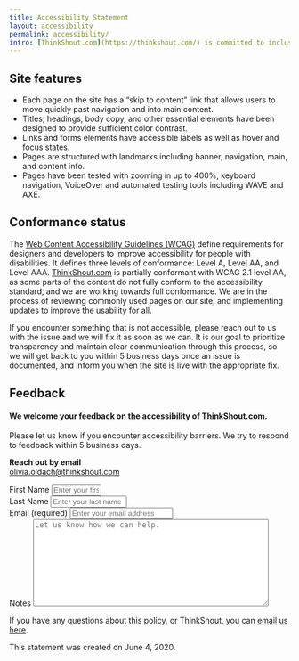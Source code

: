 ```yaml
---
title: Accessibility Statement
layout: accessibility
permalink: accessibility/
intro: [ThinkShout.com](https://thinkshout.com/) is committed to inclusivity and accessibility. We strive to provide a website experience that functions for all users regardless of ability, network speed, or device. And as we continually improve the user experience for everyone and apply the relevant accessibility standards, we know we are not perfect. There is always room for improvement, and we enthusiastically welcome feedback if you have issues accessing any part of our website. 
--- 
```

## Site features
- Each page on the site has a “skip to content” link that allows users to move quickly past navigation and into main content. 
- Titles, headings, body copy, and other essential elements have been designed to provide sufficient color contrast.
- Links and forms elements have accessible labels as well as hover and focus states. 
- Pages are structured with landmarks including banner, navigation, main, and content info.
- Pages have been tested with zooming in up to 400%, keyboard navigation, VoiceOver and automated testing tools including WAVE and AXE. 

## Conformance status
The [Web Content Accessibility Guidelines (WCAG)](https://www.w3.org/WAI/standards-guidelines/wcag/) define requirements for designers and developers to improve accessibility for people with disabilities. It defines three levels of conformance: Level A, Level AA, and Level AAA. [ThinkShout.com](https://thinkshout.com/) is partially conformant with WCAG 2.1 level AA, as some parts of the content do not fully conform to the accessibility standard, and we are working towards full conformance. We are in the process of reviewing commonly used pages on our site, and implementing updates to improve the usability for all.

If you encounter something that is not accessible, please reach out to us with the issue and we will fix it as soon as we can. It is our goal to prioritize transparency and maintain clear communication through this process, so we will get back to you within 5 business days once an issue is documented, and inform you when the site is live with the appropriate fix.

## Feedback

<div class="contact-form">
  <div class="container">
    <div class="inquiry-text">
      <h4>We welcome your feedback on the accessibility of ThinkShout.com.</h4>
      <p>Please let us know if you encounter accessibility barriers. We try to respond to feedback within 5 business days.</p>
      <p><strong>Reach out by email</strong><br>
        <a href="mailto:olivia.oldach@thinkshout.com">olivia.oldach@thinkshout.com</a></p>
    </div>
    <form id="form1" name="form1" class="wufoo topLabel page contact" accept-charset="UTF-8" autocomplete="off" enctype="multipart/form-data" method="post" action="https://thinkshout.wufoo.com/forms/z76jm1g03ubu9b/#public">
      <div class="form-row">
        <div class="form-group half">
          <label for="Field1">First Name</label>
          <input id="Field1" name="Field1" type="text" class="field text fn" value="" size="8" required="true"  placeholder="Enter your first name"/>
        </div>
        <div class="form-group half">
          <label for="Field2">Last Name</label>
          <input id="Field2" name="Field2" type="text" class="field text ln" value="" size="14" required placeholder="Enter your last name" />
        </div>
      </div>
      <div class="form-group">
          <label for="Field3">Email (required)</label>
        <input id="Field3" name="Field3" type="email" spellcheck="false" class="field text medium" value="" maxlength="255" placeholder="Enter your email address" />
      </div>
      <div class="form-group">
          <label for="Field4">Notes</label>
        <textarea id="Field4"
        name="Field4"
        class="field textarea medium message"
        spellcheck="true"
        rows="10" cols="50"
        placeholder="Let us know how we can help."
        onkeyup="" required></textarea>
      </div>
      
If you have any questions about this policy, or ThinkShout, you can [email us here](mailto:olivia.oldach@thinkshout).

This statement was created on June 4, 2020.
